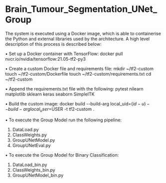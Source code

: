 # Brain_Tumour_Segmentation_UNet_Group

The system is executed using a Docker image, which is able to containerise the Python and external libraries used by the architecture. A high level description of this process is described below: 

•	Set up a Docker container with TensorFlow:
    docker pull nvcr.io/nvidia/tensorflow:21.05-tf2-py3
    
•	Create a custom Docker file and requirements file:
    mkdir ~/tf2-custom
    touch ~/tf2-custom/Dockerfile
    touch ~/tf2-custom/requirements.txt
    cd ~/tf2-custom
    
•	Append the requirements.txt file with the following:
    pytest
    nilearn
    matplotlib
    sklearn
    keras
    seaborn
    SimpleITK

•	Build the custom image:
    docker build --build-arg local_uid=$(id -u) --build-arg local_user=$USER -t tf2-custom .

•	To execute the Group Model run the following pipeline:
   1.	 DataLoad.py
   2.	ClassWeights.py
   3.	GroupUNetModel.py
   4.	GroupUNetEval.py

•	To execute the Group Model  for Binary Classification:
   1.	DataLoad_bin.py
   2.	ClassWeights_bin.py
   3.	GroupUNetModel_bin.py

